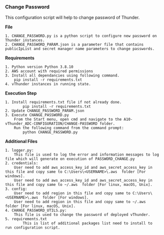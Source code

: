 ### Change Password
This configuration script will help to change password of Thunder.

**File**

    1. CHANGE_PASSWORD.py is a python script to configure new password on Thunder instances.
    2. CHANGE_PASSWORD_PARAM.json is a parameter file that contains publicIpList and secret manager name parameters to change passwords.

**Requirements**

    1. Python version Python 3.8.10
    2. AWS account with required permissions
	3. Install all dependancies using following command. 
        pip install -r requirements.txt
    4. vThunder instances in running state.
   

**Execution Step**

    1. Install requirements.txt file if not already done.
            pip install -r requirements.txt
    2. Update CHANGE_PASSWORD_PARAM.json
    3. Execute CHANGE_PASSWORD.py
	    From the Start menu, open cmd and navigate to the A10-vThunder_ADC-CONFIGURATION/CHANGE-PASSWORD folder.	
	    Run the following command from the command prompt:
            python CHANGE_PASSWORD.py

**Additional Files**

	1. logger.py:
		This file is used to log the error and information messages to log file which will generate on execution of PASSWORD_CHANGE.py
	2. credentials:
		User need to add aws_access_key_id and aws_secret_access_key in this file and copy same to C:\Users\<USERNAME>\.aws  folder [For windows].
		User need to add aws_access_key_id and aws_secret_access_key in this file and copy same to ~/.aws  folder [For linux, macOS, Unix].
	3. config:
		User need to add region in this file and copy same to C:\Users\<USERNAME>\.aws  folder [For windows].
		User need to add region in this file and copy same to ~/.aws  folder [For linux, macOS, Unix]. 
	4. CHANGE_PASSWORD_UTILS.py:
		This file is used to change the password of deployed vThunder.
	5. requirements.txt
     		This is list of additional packages list need to install to run configuration script. 
	
			